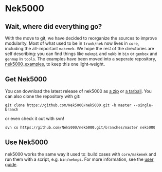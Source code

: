 # Nek5000 

## Wait, where did everything go?

With the move to git, we have decided to reorganize the sources to improve modularity.
Most of what used to be in `trunk/nek` now lives in `core`, including the all-important `makenek`.
We hope the rest of the directories are self describing: you can find things like `nekmpi` and `nekb` in `bin` or `genbox` and `genmap` in `tools`.
The examples have been moved into a seperate repository, [nek5000_examples](https://github.com/Nek5000/nek5000_examples), to keep this one light-weight. 

## Get Nek5000

You can download the latest release of nek5000 as [a zip](https://github.com/Nek5000/nek5000/archive/master.zip) or [a tarball](https://github.com/Nek5000/nek5000/archive/master.tar.gz).
You can also clone the repository with git:
```
git clone https://github.com/Nek5000/nek5000.git -b master --single-branch
```
or even check it out with svn!
```
svn co https://github.com/Nek5000/nek5000.git/branches/master nek5000
```

## Use Nek5000
nek5000 works the same way it used to: build cases with `core/makenek` and run them with a script, e.g. `bin/nekmpi`.
For more information, see the [user guide](https://nek5000.mcs.anl.gov/documentation/).
